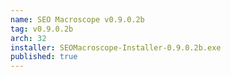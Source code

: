 ```yaml
---
name: SEO Macroscope v0.9.0.2b
tag: v0.9.0.2b
arch: 32
installer: SEOMacroscope-Installer-0.9.0.2b.exe
published: true
---
```

